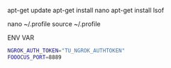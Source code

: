 apt-get update
apt-get install nano
apt-get install lsof

nano ~/.profile
source ~/.profile

ENV VAR 



```bash
NGROK_AUTH_TOKEN="TU_NGROK_AUTHTOKEN"
FOOOCUS_PORT=8889
```
